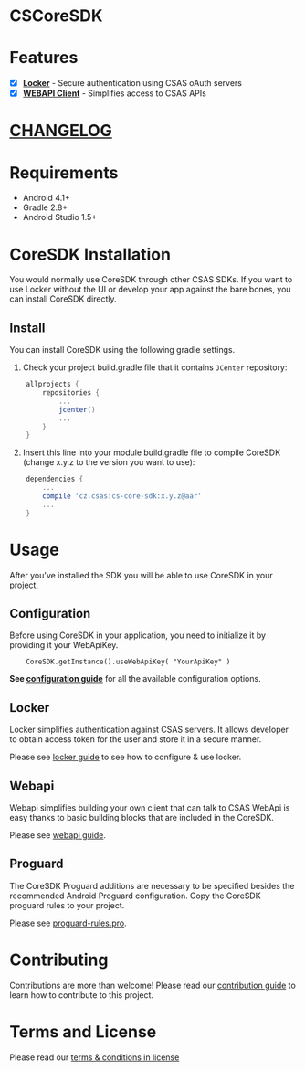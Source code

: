 # CSCoreSDK

# Features
- [x] **[Locker](./docs/locker.md)** - Secure authentication using CSAS oAuth servers
- [x] **[WEBAPI Client](./docs/webapi-howto.md)** - Simplifies access to CSAS APIs

# [CHANGELOG](CHANGELOG.md)

# Requirements
- Android 4.1+
- Gradle 2.8+
- Android Studio 1.5+

# CoreSDK Installation
You would normally use CoreSDK through other CSAS SDKs. If you want to use Locker without the UI or develop your app against the bare bones, you can install CoreSDK directly.

## Install
You can install CoreSDK using the following gradle settings.

1. Check your project build.gradle file that it contains `JCenter` repository:
```gradle
    allprojects {
        repositories {
            ...
            jcenter()
            ...
        }
    }
```

2. Insert this line into your module build.gradle file to compile CoreSDK (change x.y.z to the version you want to use):
```gradle
    dependencies {
        ...
        compile 'cz.csas:cs-core-sdk:x.y.z@aar'
        ...
    }
```

# Usage
After you've installed the SDK you will be able to use CoreSDK in your project.

## Configuration
Before using CoreSDK in your application, you need to initialize it by providing it your WebApiKey.

```
    CoreSDK.getInstance().useWebApiKey( "YourApiKey" )
```
**See [configuration guide](docs/configuration.md)** for all the available configuration options.

## Locker
Locker simplifies authentication against CSAS servers. It allows developer to obtain access token for the user and store it in a secure manner.

Please see [locker guide](./docs/locker.md) to see how to configure & use locker.

## Webapi
Webapi simplifies building your own client that can talk to CSAS WebApi is easy thanks to basic building blocks that are included in the CoreSDK.

Please see [webapi guide](./docs/webapi-howto.md).

## Proguard
The CoreSDK Proguard additions are necessary to be specified besides the recommended Android Proguard configuration. Copy the CoreSDK proguard rules to your project.

Please see [proguard-rules.pro](./core/consumer-proguard-rules.pro).
# Contributing
Contributions are more than welcome!
Please read our [contribution guide](CONTRIBUTING.md) to learn how to contribute to this project.

# Terms and License
Please read our [terms & conditions in license](LICENSE.md)
